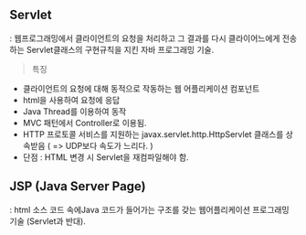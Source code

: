 ## Servlet

: 웹프로그래밍에서 클라이언트의 요청을 처리하고 그 결과를 다시 클라이어느에게 전송하는 Servlet클래스의 구현규칙을 지킨 자바 프로그래밍 기술.

> 특징

- 클라이언트의 요청에 대해 동적으로 작동하는 웹 어플리케이션 컴포넌트
- html을 사용하여 요청에 응답
- Java Thread를 이용하여 동작
- MVC 패턴에서 Controller로 이용됨.
- HTTP 프로토콜 서비스를 지원하는 javax.servlet.http.HttpServlet 클래스를 상속받음 ( => UDP보다 속도가 느리다. )
- 단점 : HTML 변경 시 Servlet을 재컴파일해야 함.



## JSP (Java Server Page)

: html 소스 코드 속에Java 코드가 들어가는 구조를 갖는 웹어플리케이션 프로그래밍 기술 (Servlet과 반대).